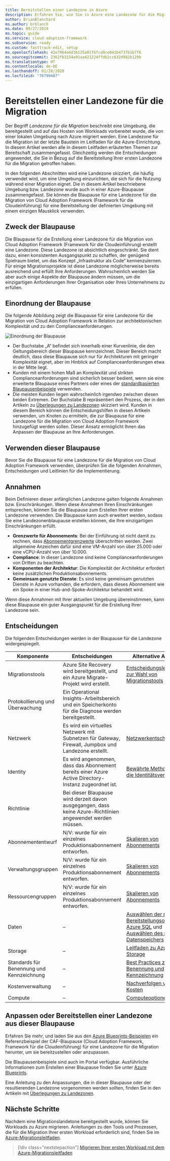 ```yaml
---
title: Bereitstellen einer Landezone in Azure
description: Erfahren Sie, wie Sie in Azure eine Landezone für die Migration bereitstellen.
author: BrianBlanchard
ms.author: brblanch
ms.date: 09/27/2019
ms.topic: guide
ms.service: cloud-adoption-framework
ms.subservice: ready
ms.custom: fasttrack-edit, setup
ms.openlocfilehash: 42e7064a6d3b125a01f6fca9ce041b473fb1b7f6
ms.sourcegitcommit: 2362fb3154a91aa421224ffdb2cc632d982b129b
ms.translationtype: HT
ms.contentlocale: de-DE
ms.lasthandoff: 01/28/2020
ms.locfileid: "76799487"
---
```

# <a name="deploy-a-migration-landing-zone"></a>Bereitstellen einer Landezone für die Migration

Der Begriff *Landezone für die Migration* beschreibt eine Umgebung, die bereitgestellt und auf das Hosten von Workloads vorbereitet wurde, die von einer lokalen Umgebung nach Azure migriert werden. Eine Landezone für die Migration ist der letzte Baustein im Leitfaden für die Azure-Einrichtung. In diesem Artikel werden alle in diesem Leitfaden erläuterten Themen zur Bereitschaft zusammengefasst. Gleichzeitig werden die Entscheidungen angewendet, die Sie in Bezug auf die Bereitstellung Ihrer ersten Landezone für die Migration getroffen haben.

In den folgenden Abschnitten wird eine Landezone skizziert, die häufig verwendet wird, um eine Umgebung einzurichten, die sich für die Nutzung während einer Migration eignet. Die in diesem Artikel beschriebene Umgebung bzw. Landezone wurde auch in einer Azure-Blaupause zusammengefasst. Sie können die Blaupause für eine Landezone für die Migration von Cloud Adoption Framework (Framework für die Cloudeinführung) für eine Bereitstellung der definierten Umgebung mit einem einzigen Mausklick verwenden.

## <a name="purpose-of-the-blueprint"></a>Zweck der Blaupause

Die Blaupause für die Erstellung einer Landezone für die Migration von Cloud Adoption Framework (Framework für die Cloudeinführung) erstellt eine Landezone. Diese Landezone ist absichtlich eingeschränkt. Sie dient dazu, einen konsistenten Ausgangspunkt zu schaffen, der genügend Spielraum bietet, um das Konzept „Infrastruktur als Code“ kennenzulernen. Für einige Migrationsprojekte ist diese Landezone möglicherweise bereits ausreichend und erfüllt Ihre Anforderungen. Wahrscheinlich werden Sie aber auch einige Aspekte der Blaupause ändern müssen, um die einzigartigen Anforderungen Ihrer Organisation oder Ihres Unternehmens zu erfüllen.

## <a name="blueprint-alignment"></a>Einordnung der Blaupause

Die folgende Abbildung zeigt die Blaupause für eine Landezone für die Migration von Cloud Adoption Framework in Relation zur architektonischen Komplexität und zu den Complianceanforderungen.

![Einordnung der Blaupause](../../_images/ready/blueprint-overview.png)

- Der Buchstabe „A“ befindet sich innerhalb einer Kurvenlinie, die den Geltungsbereich dieser Blaupause kennzeichnet. Dieser Bereich macht deutlich, dass diese Blaupause sich nur für Architekturen mit geringer Komplexität eignet, aber im Hinblick auf Complianceanforderungen etwa in der Mitte liegt.
- Kunden mit einem hohen Maß an Komplexität und strikten Complianceanforderungen sind sicherlich besser bedient, wenn sie eine erweiterte Blaupause eines Partners oder eines der [standardbasierten Blaupausenbeispiele](https://docs.microsoft.com/azure/governance/blueprints/samples) verwenden.
- Die meisten Kunden liegen wahrscheinlich irgendwo zwischen diesen beiden Extremen. Der Buchstabe B repräsentiert den Prozess, der in den Artikeln zu [Überlegungen zu Landezonen](../considerations/index.md) skizziert wird. Kunden in diesem Bereich können die Entscheidungshilfen in diesen Artikeln verwenden, um Knoten zu ermitteln, die zur Blaupause für eine Landezone für die Migration von Cloud Adoption Framework hinzugefügt werden sollen. Dieser Ansatz ermöglicht Ihnen das Anpassen der Blaupause an Ihre Anforderungen.

## <a name="use-this-blueprint"></a>Verwenden dieser Blaupause

Bevor Sie die Blaupause für eine Landezone für die Migration von Cloud Adoption Framework verwenden, überprüfen Sie die folgenden Annahmen, Entscheidungen und Leitlinien für die Implementierung.

## <a name="assumptions"></a>Annahmen

Beim Definieren dieser anfänglichen Landezone galten folgende Annahmen bzw. Einschränkungen. Wenn diese Annahmen Ihren Einschränkungen entsprechen, können Sie die Blaupause zum Erstellen Ihrer ersten Landezone verwenden. Die Blaupause kann auch erweitert werden, sodass Sie eine Landezonenblaupause erstellen können, die Ihre einzigartigen Einschränkungen erfüllt.

- **Grenzwerte für Abonnements**: Bei der Einführung ist nicht damit zu rechnen, dass [Abonnementgrenzwerte](https://docs.microsoft.com/azure/azure-subscription-service-limits) überschritten werden. Zwei allgemeine Anzeichen dafür sind eine VM-Anzahl von über 25.000 oder eine vCPU-Anzahl von über 10.000.
- **Compliance**: In dieser Landezone sind keine Complianceanforderungen von Dritten zu beachten.
- **Komponenten der Architektur**: Die Komplexität der Architektur erfordert keine zusätzlichen Produktionsabonnements.
- **Gemeinsam genutzte Dienste**: Es sind keine gemeinsam genutzten Dienste in Azure vorhanden, die erfordern, dass dieses Abonnement wie ein Spoke in einer Hub-and-Spoke-Architektur behandelt wird.

Wenn diese Annahmen mit Ihrer aktuellen Umgebung übereinstimmen, kann diese Blaupause ein guter Ausgangspunkt für die Erstellung Ihrer Landezone sein.

## <a name="decisions"></a>Entscheidungen

Die folgenden Entscheidungen werden in der Blaupause für die Landezone widergespiegelt.

| Komponente | Entscheidungen | Alternative Ansätze |
|---------|---------|---------|
|Migrationstools|Azure Site Recovery wird bereitgestellt, und ein Azure Migrate-Projekt wird erstellt.|[Entscheidungsleitfaden zur Wahl von Migrationstools](../../decision-guides/migrate-decision-guide/index.md)|
|Protokollierung und Überwachung|Ein Operational Insights-Arbeitsbereich und ein Speicherkonto für die Diagnose werden bereitgestellt.|         |
|Netzwerk|Es wird ein virtuelles Netzwerk mit Subnetzen für Gateway, Firewall, Jumpbox und Landezone erstellt.|[Netzwerkentscheidungen](../considerations/networking-options.md)|
|Identity|Es wird angenommen, dass das Abonnement bereits einer Azure Active Directory-Instanz zugeordnet ist.|[Bewährte Methoden für die Identitätsverwaltung](https://docs.microsoft.com/azure/security/azure-security-identity-management-best-practices?toc=https://docs.microsoft.com/azure/cloud-adoption-framework/toc.json&bc=https://docs.microsoft.com/azure/cloud-adoption-framework/bread/toc.json)         |
|Richtlinie|Bei dieser Blaupause wird derzeit davon ausgegangen, dass keine Azure-Richtlinien angewendet werden müssen.|         |
|Abonnemententwurf|N/V: wurde für ein einzelnes Produktionsabonnement entworfen.|[Skalieren von Abonnements](../azure-best-practices/scaling-subscriptions.md)|
|Verwaltungsgruppen|N/V: wurde für ein einzelnes Produktionsabonnement entworfen.|[Skalieren von Abonnements](../azure-best-practices/scaling-subscriptions.md)         |
|Ressourcengruppen|N/V: wurde für ein einzelnes Produktionsabonnement entworfen.|[Skalieren von Abonnements](../azure-best-practices/scaling-subscriptions.md)         |
|Daten|–|[Auswählen der richtigen Bereitstellungsoption in Azure SQL](https://docs.microsoft.com/azure/sql-database/sql-database-paas-vs-sql-server-iaas) und [Auswählen des richtigen Datenspeichers](https://docs.microsoft.com/azure/architecture/guide/technology-choices/data-store-overview) |
|Storage|–|[Leitfaden zu Azure Storage](../considerations/storage-options.md)         |
|Standards für Benennung und Kennzeichnung|–|[Best Practices zur Benennung und Kennzeichnung](../azure-best-practices/naming-and-tagging.md)         |
|Kostenverwaltung|–|[Nachverfolgen von Kosten](../azure-best-practices/track-costs.md)|
|Compute|–|[Computeoptionen](../considerations/compute-options.md)|

## <a name="customize-or-deploy-a-landing-zone-from-this-blueprint"></a>Anpassen oder Bereitstellen einer Landezone aus dieser Blaupause

Erfahren Sie mehr, und laden Sie aus den [Azure Blueprints-Beispielen](https://docs.microsoft.com/azure/governance/blueprints/samples) ein Referenzbeispiel der CAF-Blaupause (Cloud Adoption Framework, Framework für die Cloudeinführung) für eine Landezone für die Migration herunter, um sie bereitzustellen oder anzupassen.

Die Blaupausenbeispiele sind auch im Portal verfügbar. Ausführliche Informationen zum Erstellen einer Blaupause finden Sie unter [Azure Blueprints](./govern-org-compliance.md?tabs=azureblueprints#create-a-blueprint).

Eine Anleitung zu den Anpassungen, die in dieser Blaupause oder der resultierenden Landezone vorgenommen werden sollten, finden Sie in den Artikeln mit [Überlegungen zu Landezonen](../considerations/index.md).

## <a name="next-steps"></a>Nächste Schritte

Nachdem eine Migrationslandetone bereitgestellt wurde, können Sie Workloads zu Azure migrieren.
Anleitungen zu den Tools und Prozessen, die für die Migration Ihrer ersten Workload erforderlich sind, finden Sie im [Azure-Migrationsleitfaden](../../migrate/azure-migration-guide/index.md).

> [!div class="nextstepaction"]
> [Migrieren Ihrer ersten Workload mit dem Azure-Migrationsleitfaden](../../migrate/azure-migration-guide/index.md)
